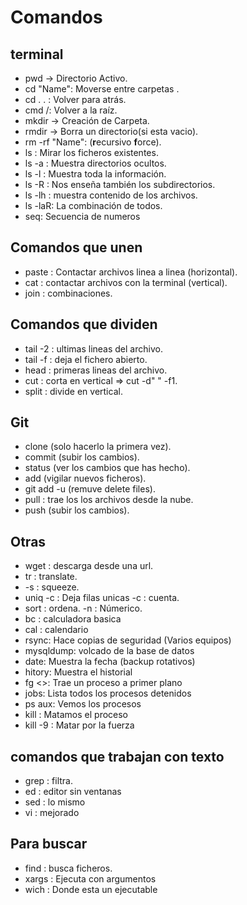 # Comandos

## terminal

*	pwd → Directorio Activo.
*	cd "Name": Moverse entre carpetas .
*	cd . . : Volver para atrás.
*	cmd /: Volver a la raíz.
*	mkdir → Creación de Carpeta.
*	rmdir → Borra un directorio(si esta vacio).
*	rm -rf "Name": (**r**ecursivo **f**orce).
*	ls : Mirar los ficheros existentes.
*	ls -a : Muestra directorios ocultos.
*	ls -l : Muestra toda la información.
*	ls -R : Nos enseña también los subdirectorios.
*	ls -lh : muestra contenido de los archivos. 
*	ls -laR: La combinación de todos.
* seq: Secuencia de numeros

## Comandos que unen 

* paste : Contactar archivos linea a linea (horizontal). 
* cat : contactar archivos con la terminal (vertical).
* join : combinaciones.

## Comandos que dividen

* tail -2 : ultimas lineas del archivo.
* tail -f : deja el fichero abierto.
* head : primeras lineas del archivo.
* cut : corta en vertical => cut -d" " -f1. 
* split : divide en vertical.

## Git 

* clone (solo hacerlo la primera vez).
* commit (subir los cambios).
* status (ver los cambios que has hecho).
* add (vigilar nuevos ficheros).
* git add -u (remuve delete files).
* pull : trae los los archivos desde la nube. 
* push (subir los cambios).

## Otras 
 
* wget : descarga desde una url.
* tr : translate. 
* -s : squeeze.
* uniq -c : Deja filas unicas -c : cuenta.
* sort : ordena. -n : Númerico.
* bc : calculadora basica 
* cal : calendario
* rsync: Hace copias de seguridad (Varios equipos)
* mysqldump: volcado de la base de datos
* date: Muestra la fecha (backup rotativos)
* hitory: Muestra el historial
* fg <>: Trae un proceso a primer plano
* jobs: Lista todos los procesos detenidos
* ps aux: Vemos los procesos
* kill <pid>: Matamos el proceso
* kill -9 <pid>: Matar por la fuerza


## comandos que trabajan con texto 

* grep : filtra.
* ed : editor sin ventanas 
* sed : lo mismo 
* vi : mejorado

       
## Para buscar 

* find : busca ficheros. 
* xargs : Ejecuta con argumentos
* wich : Donde esta un ejecutable
